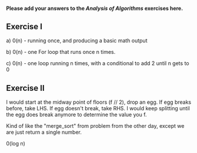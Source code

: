 #### Please add your answers to the ***Analysis of  Algorithms*** exercises here.

## Exercise I

a) 0(n) - running once, and producing a basic math output


b) 0(n) - one For loop that runs once n times.  
    <!-- Possibly 0(n * logn) -->


c) 0(n) - one loop running n times, with a conditional to add 2 until n gets to 0

## Exercise II

I would start at the midway point of floors (f // 2), drop an egg. If egg breaks before, take LHS. If egg doesn't break, take RHS. I would keep splitting until the egg does break anymore to determine the value you f. 

Kind of like the "merge_sort" from problem from the other day, except we are just return a single number.

0(log n)



